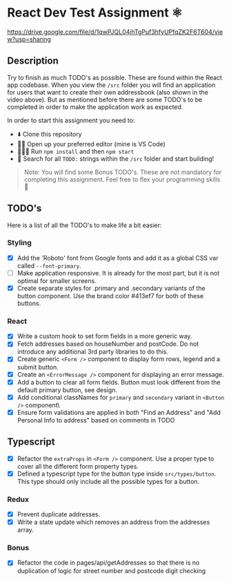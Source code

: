 # React Dev Test Assignment ⚛️

https://drive.google.com/file/d/1qwPJQL04jhTgPuf3hfyUPfqZK2F6T604/view?usp=sharing

## Description

Try to finish as much TODO's as possible. These are found within the React app codebase. When you view the `/src` folder you will find an application for users that want to create their own addressbook (also shown in the video above). But as mentioned before there are some TODO's to be completed in order to make the application work as expected.

In order to start this assignment you need to:

-  ⬇️ Clone this repository
-  👨‍💻 Open up your preferred editor (mine is VS Code)
-  🏃🏻‍♂️ Run `npm install` and then `npm start`
-  🔎 Search for all `TODO:` strings within the `/src` folder and start building!

> Note: You will find some Bonus TODO's. These are not mandatory for completing this assignment. Feel free to flex your programming skills 💪

## TODO's

Here is a list of all the TODO's to make life a bit easier:

### Styling

-  [x] Add the 'Roboto' font from Google fonts and add it as a global CSS var called `--font-primary`.
-  [ ] Make application responsive. It is already for the most part, but it is not optimal for smaller screens.
-  [x] Create separate styles for .primary and .secondary variants of the button component. Use the brand color #413ef7 for both of these buttons.

### React

-  [x] Write a custom hook to set form fields in a more generic way.
-  [x] Fetch addresses based on houseNumber and postCode. Do not introduce any additional 3rd party libraries to do this.
-  [x] Create generic `<Form />` component to display form rows, legend and a submit button.
-  [x] Create an `<ErrorMessage />` component for displaying an error message.
-  [x] Add a button to clear all form fields. Button must look different from the default primary button, see design.
-  [x] Add conditional classNames for `primary` and `secondary` variant in `<Button />` component\
-  [x] Ensure form validations are applied in both "Find an Address" and "Add Personal Info to address" based on comments in TODO

## Typescript

-  [x] Refactor the `extraProps` in `<Form />` component. Use a proper type to cover all the different form property types.
-  [x] Defined a typescript type for the button type inside `src/types/button`. This type should only include all the possible types for a button.

### Redux

-  [x] Prevent duplicate addresses.
-  [x] Write a state update which removes an address from the addresses array.

### Bonus

-  [x] Refactor the code in pages/api/getAddresses so that there is no duplication of logic for street number and postcode digit checking
